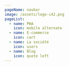 ```yaml
---
pageName: navbar
image: /assets/logo-c42.png
pageList:
  - name: PWA
    icon: mobile alternate
  - name: E-commerce
    icon: cart
  - name: La société
    icon: users
  - name: Blog
    icon: quote left
---
```

